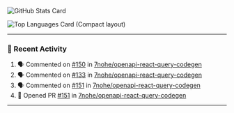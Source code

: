![GitHub Stats Card](https://github-readme-stats.vercel.app/api?username=7nohe&count_private=true&theme=react)

![Top Languages Card (Compact layout)](https://github-readme-stats.vercel.app/api/top-langs/?username=7nohe&layout=compact&theme=react)

---

### :koala: Recent Activity

<!--START_SECTION:activity-->
1. 🗣 Commented on [#150](https://github.com/7nohe/openapi-react-query-codegen/pull/150#issuecomment-2372770235) in [7nohe/openapi-react-query-codegen](https://github.com/7nohe/openapi-react-query-codegen)
2. 🗣 Commented on [#133](https://github.com/7nohe/openapi-react-query-codegen/issues/133#issuecomment-2371241246) in [7nohe/openapi-react-query-codegen](https://github.com/7nohe/openapi-react-query-codegen)
3. 🗣 Commented on [#151](https://github.com/7nohe/openapi-react-query-codegen/pull/151#issuecomment-2371219549) in [7nohe/openapi-react-query-codegen](https://github.com/7nohe/openapi-react-query-codegen)
4. 💪 Opened PR [#151](https://github.com/7nohe/openapi-react-query-codegen/pull/151) in [7nohe/openapi-react-query-codegen](https://github.com/7nohe/openapi-react-query-codegen)
<!--END_SECTION:activity-->

---
